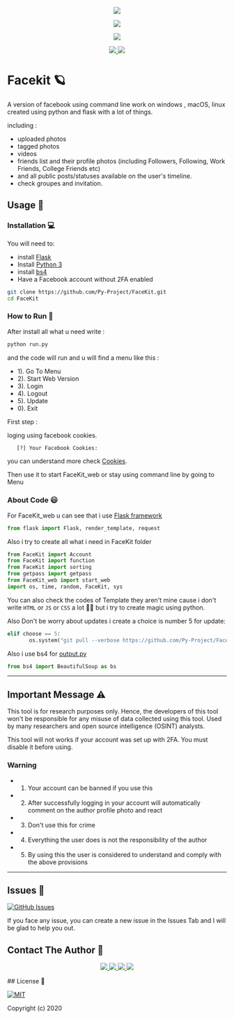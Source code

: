 <p align="center">
  <img src="https://github.com/Py-Project/FaceKit/blob/main/img/facebook-logo.png">
</p>
<p align="center"><img src="https://img.shields.io/badge/Version-1.0-brightgreen"></p>

</p> 
<p align="center"><img src="https://img.shields.io/badge/Author-Yezz123-green.svg"> 
</p>


<p align="center">
  <a href="https://github.com/yezz123">
    <img src="https://img.shields.io/github/followers/yezz123?label=Follow&style=social">
  </a>
  <a href="https://github.com/Py-Project/FaceKit/stargazers">
    <img src="https://img.shields.io/github/stars/Py-Project/FaceKit?style=social">
  </a>
</p>

# Facekit 🪐
A version of facebook using command line work on windows , macOS, linux created using python and flask with a lot of things.

including :
- uploaded photos
- tagged photos
- videos
- friends list and their profile photos (including Followers, Following, Work Friends, College Friends etc)
- and all public posts/statuses available on the user's timeline.
- check groupes and invitation.

## Usage 🔧

### Installation 💻 

You will need to:

- install [Flask](https://flask.palletsprojects.com/en/1.1.x/installation/)
- Install [Python 3](https://www.python.org/downloads/)
- install [bs4](https://pypi.org/project/beautifulsoup4/)
- Have a Facebook account without 2FA enabled

```bash
git clone https://github.com/Py-Project/FaceKit.git
cd FaceKit
```
### How to Run 🥶

After install all what u need write :
```bash
python run.py
```

and the code will run and u will find a menu like this :
- 1). Go To Menu
- 2). Start Web Version
- 3). Login
- 4). Logout
- 5). Update
- 0). Exit

First step :

loging using facebook cookies.
```bash
   [?] Your Facebook Cookies:
```
you can understand more check [Cookies](https://github.com/Py-Project/FaceKit/blob/main/FaceKit_web/README.md).

Then use it to start FaceKit_web or stay using command line by going to Menu 

### About Code 😃
For FaceKit_web u can see that i use [Flask framework](https://flask.palletsprojects.com/)
```python
from flask import Flask, render_template, request
```
Also i try to create all what i need in FaceKit folder
```python
from FaceKit import Account
from FaceKit import function
from FaceKit import sorting
from getpass import getpass
from FaceKit_web import start_web
import os, time, random, FaceKit, sys
```
You can also check the codes of Template they aren't mine cause i don't write `HTML` or `JS` or `CSS` a lot 🙅‍♂️ but i try to create magic using python.

 Also Don't be worry about updates i create a choice is number 5 for update:
 ```python
 elif choose == 5:
		os.system("git pull --verbose https://github.com/Py-Project/FaceKit.git ")
 ```
 Also i use bs4 for [output.py](https://github.com/Py-Project/FaceKit/blob/main/FaceKit/output.py)
 ```python
 from bs4 import BeautifulSoup as bs
 ```
 ---

## Important Message ⚠️

This tool is for research purposes only. Hence, the developers of this tool won't be responsible for any misuse of data collected using this tool. Used by many researchers and open source intelligence (OSINT) analysts.

This tool will not works if your account was set up with 2FA. You must disable it before using.

### Warning
- 1. Your account can be banned if you use this
- 2. After successfully logging in your account will
automatically comment on the author
profile photo and react
- 3. Don't use this for crime
- 4. Everything the user does is not the responsibility
of the author
- 5. By using this the user is considered to
understand and comply with the above provisions

---
## Issues 🔨

[![GitHub Issues](https://img.shields.io/github/issues/harismuneer/Ultimate-Facebook-Scraper.svg?style=flat&label=Issues&maxAge=2592000)](https://www.github.com/Py-Project/FaceKit/issues)

If you face any issue, you can create a new issue in the Issues Tab and I will be glad to help you out.
## Contact The Author 👼
<p align="center">
	<a href="https://www.instagram.com/froggy__19/">
  <code><img src="https://img.shields.io/badge/Froggy__19%20-%23E4405F.svg?&style=for-the-badge&logo=Instagram&logoColor=white"/></code>
		</a>
	<a href="https://www.twitch.tv/yassertahiri">
  <code><img src="https://img.shields.io/badge/yassertahiri%20-%239146FF.svg?&style=for-the-badge&logo=Twitch&logoColor=white"/></code>
	</a>
	<a href="https://twitter.com/THyasser1">
  <code><img src="https://img.shields.io/badge/THyasser1%20-%231DA1F2.svg?&style=for-the-badge&logo=Twitter&logoColor=white"/></code>
  </a>
		<a href="https://discord.gg/Uz2vBY2">
	 <code><img src="https://img.shields.io/badge/XO%20-%237289DA.svg?&style=for-the-badge&logo=discord&logoColor=white"/></code>
		</a>
</p>
## License 📄

[![MIT](https://img.shields.io/cocoapods/l/AFNetworking.svg?style=style&label=License&maxAge=2592000)](LICENSE)

Copyright (c) 2020

